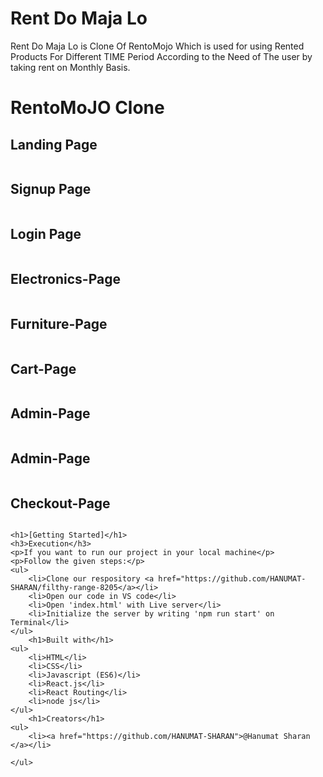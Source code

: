 # Rent Do Maja Lo
Rent Do Maja Lo is Clone Of RentoMojo Which is used for using Rented Products For Different TIME Period According to the Need of The user by taking rent on Monthly Basis.

 <h1>RentoMoJO Clone</h1>
 <h2>Landing Page</h2>
    <img src="https://i.ibb.co/0BtZ6qN/Screenshot-from-2022-12-20-20-23-41.png" alt="">
   <h2>Signup Page</h2>
    <img src="https://i.ibb.co/V2fkZnp/Screenshot-from-2022-12-20-20-19-08.png" alt="">
      <h2>Login Page</h2>
    <img src="https://i.ibb.co/pyW4Pd4/Screenshot-from-2022-12-20-20-19-13.png" alt="">
    <h2>Electronics-Page</h2>
    <img src="https://i.ibb.co/k1DPpSF/Screenshot-from-2022-12-20-20-20-14.png" alt="">
    <h2>Furniture-Page</h2>
    <img src="https://i.ibb.co/VC0nCb3/Screenshot-from-2022-12-20-20-21-06.png" alt="">
     <h2>Cart-Page</h2>
    <img src="https://i.ibb.co/PZFQjJ6/Screenshot-from-2022-12-20-20-22-50.png" alt="">
     <h2>Admin-Page</h2>
    <img src="https://i.ibb.co/Qb2qHSx/Screenshot-from-2022-12-20-20-23-57.png" alt="">
     <h2>Admin-Page</h2>
    <img src="https://i.ibb.co/Qb2qHSx/Screenshot-from-2022-12-20-20-23-57.png" alt="">
     <h2>Checkout-Page</h2>
    <img src="https://i.ibb.co/72LqHGy/Screenshot-from-2022-12-20-20-24-12.png" alt="">
    
    
    
    <h1>[Getting Started]</h1>
    <h3>Execution</h3>
    <p>If you want to run our project in your local machine</p>
    <p>Follow the given steps:</p>
    <ul>
        <li>Clone our respository <a href="https://github.com/HANUMAT-SHARAN/filthy-range-8205</a></li>
        <li>Open our code in VS code</li>
        <li>Open 'index.html' with Live server</li>
        <li>Initialize the server by writing 'npm run start' on Terminal</li>
    </ul>
        <h1>Built with</h1>
    <ul>
        <li>HTML</li>
        <li>CSS</li>
        <li>Javascript (ES6)</li>
        <li>React.js</li>
        <li>React Routing</li>
        <li>node js</li>
    </ul>
        <h1>Creators</h1>
    <ul>
        <li><a href="https://github.com/HANUMAT-SHARAN">@Hanumat Sharan </a></li>
      
    </ul>  
